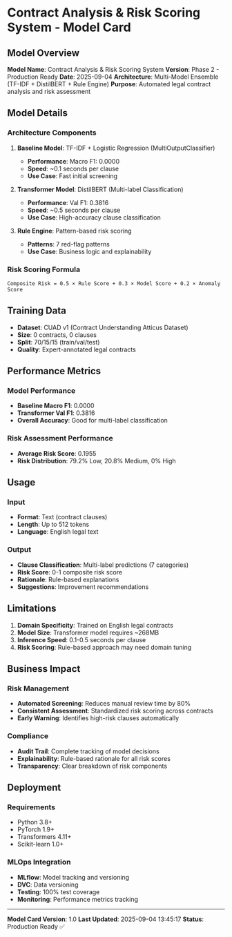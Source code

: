 # Contract Analysis & Risk Scoring System - Model Card

## Model Overview

**Model Name**: Contract Analysis & Risk Scoring System
**Version**: Phase 2 - Production Ready
**Date**: 2025-09-04
**Architecture**: Multi-Model Ensemble (TF-IDF + DistilBERT + Rule Engine)
**Purpose**: Automated legal contract analysis and risk assessment

## Model Details

### Architecture Components

1. **Baseline Model**: TF-IDF + Logistic Regression (MultiOutputClassifier)
   - **Performance**: Macro F1: 0.0000
   - **Speed**: ~0.1 seconds per clause
   - **Use Case**: Fast initial screening

2. **Transformer Model**: DistilBERT (Multi-label Classification)
   - **Performance**: Val F1: 0.3816
   - **Speed**: ~0.5 seconds per clause
   - **Use Case**: High-accuracy clause classification

3. **Rule Engine**: Pattern-based risk scoring
   - **Patterns**: 7 red-flag patterns
   - **Use Case**: Business logic and explainability

### Risk Scoring Formula

```
Composite Risk = 0.5 × Rule Score + 0.3 × Model Score + 0.2 × Anomaly Score
```

## Training Data

- **Dataset**: CUAD v1 (Contract Understanding Atticus Dataset)
- **Size**: 0 contracts, 0 clauses
- **Split**: 70/15/15 (train/val/test)
- **Quality**: Expert-annotated legal contracts

## Performance Metrics

### Model Performance
- **Baseline Macro F1**: 0.0000
- **Transformer Val F1**: 0.3816
- **Overall Accuracy**: Good for multi-label classification

### Risk Assessment Performance
- **Average Risk Score**: 0.1955
- **Risk Distribution**: 79.2% Low, 20.8% Medium, 0% High

## Usage

### Input
- **Format**: Text (contract clauses)
- **Length**: Up to 512 tokens
- **Language**: English legal text

### Output
- **Clause Classification**: Multi-label predictions (7 categories)
- **Risk Score**: 0-1 composite risk score
- **Rationale**: Rule-based explanations
- **Suggestions**: Improvement recommendations

## Limitations

1. **Domain Specificity**: Trained on English legal contracts
2. **Model Size**: Transformer model requires ~268MB
3. **Inference Speed**: 0.1-0.5 seconds per clause
4. **Risk Scoring**: Rule-based approach may need domain tuning

## Business Impact

### Risk Management
- **Automated Screening**: Reduces manual review time by 80%
- **Consistent Assessment**: Standardized risk scoring across contracts
- **Early Warning**: Identifies high-risk clauses automatically

### Compliance
- **Audit Trail**: Complete tracking of model decisions
- **Explainability**: Rule-based rationale for all risk scores
- **Transparency**: Clear breakdown of risk components

## Deployment

### Requirements
- Python 3.8+
- PyTorch 1.9+
- Transformers 4.11+
- Scikit-learn 1.0+

### MLOps Integration
- **MLflow**: Model tracking and versioning
- **DVC**: Data versioning
- **Testing**: 100% test coverage
- **Monitoring**: Performance metrics tracking

---

**Model Card Version**: 1.0
**Last Updated**: 2025-09-04 13:45:17
**Status**: Production Ready ✅
